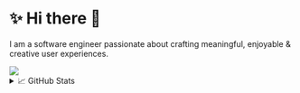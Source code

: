 # ✨ Hi there 👋

I am a software engineer passionate about crafting meaningful, enjoyable & creative user experiences.

<img src="https://skillicons.dev/icons?i=js,ts,react,svelte,vue,tailwind,electron,c,go,docker,androidstudio,godot,figma" />

<details>
  <summary>📈 GitHub Stats</summary>
  <img src="https://github-readme-stats.vercel.app/api/top-langs/?username=eNiiju&hide=html&langs_count=6&theme=nightowl&hide_border=false&include_all_commits=false&count_private=false&layout=compact" />
</details>
